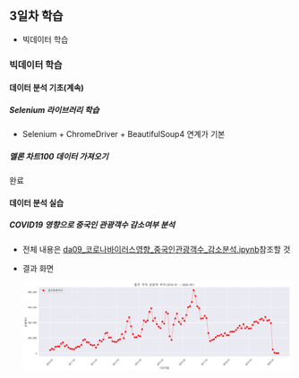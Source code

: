 ## 3일차 학습
- 빅데이터 학습

### 빅데이터 학습

#### 데이터 분석 기초(계속)

##### Selenium 라이브러리 학습
- Selenium + ChromeDriver + BeautifulSoup4 연계가 기본

##### 멜론 차트100 데이터 가져오기
완료

#### 데이터 분석 실습

##### COVID19 영향으로 중국인 관광객수 감소여부 분석
- 전체 내용은 [da09_코로나바이러스영향_중국인관광객수_감소분석.ipynb]()참조할 것
- 결과 화면

    ![중국관광객](https://raw.githubusercontent.com/ChnagHyun/bigdata-analysis-2024/main/images/ba005.png)